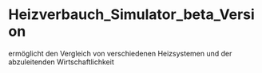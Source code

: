 # Heizverbauch_Simulator_beta_Version
ermöglicht den Vergleich von verschiedenen Heizsystemen und der abzuleitenden Wirtschaftlichkeit

